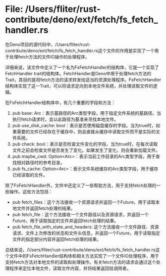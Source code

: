 # File: /Users/fliter/rust-contribute/deno/ext/fetch/fs_fetch_handler.rs

在Deno项目的源代码中，/Users/fliter/rust-contribute/deno/ext/fetch/fs_fetch_handler.rs这个文件的作用是实现了一个用于处理fetch方法的文件IO操作的处理程序。

详细来说，该文件中定义了一个名为FsFetchHandler的结构体，它是一个实现了FetchHandler trait的结构体。FetchHandler是Deno中用于处理fetch方法的Trait，其目的是将fetch方法的请求转发给适当的资源处理程序。FsFetchHandler结构体实现了这一Trait，可以将请求定向到本地文件系统，并处理读取文件的逻辑。

在FsFetchHandler结构体中，有几个重要的字段和方法：
1. pub base: Arc<PathBuf>：表示基路径的Arc类型字段，用于指定文件系统的基路径。当执行fetch请求时，会以此路径为基准来寻找本地文件。
2. pub use_disk_cache: bool：表示是否使用磁盘缓存的字段。当为true时，如果需要的文件已经存在于缓存中，则会直接从缓存中读取文件而不是实际的文件系统。
3. pub check: bool：表示是否检查文件变化的字段，当为true时，在每次读取文件之前会检查文件是否发生了变化。如果发生了变化，则会重新加载文件。
4. pub maybe_cwd: Option<Arc<PathBuf>>：表示当前工作目录的Arc类型字段，用于查找相对路径时的参考目录。
5. pub fs_cache: Option<Arc<MemoryCache>>：表示文件系统缓存的Arc类型字段，用于缓存已经读取的文件。

除了FsFetchHandler外，文件中还定义了一些帮助方法，用于支持fetch处理的一些操作。这些方法包括：
- pub fetch_files：这个方法接收一个资源请求并返回一个Future，用于读取本地文件并返回fetch处理的结果。
- pub fetch_file：这个方法接收一个文件路径以及资源请求，并返回一个Future，用于读取指定的文件并返回fetch处理的结果。
- pub fetch_file_with_state_and_headers: 这个方法接收一个文件路径、资源请求、文件上次修改的状态和文件头信息，并返回一个Future，用于读取指定文件的指定部分内容并返回fetch处理的结果。

总结来说，/Users/fliter/rust-contribute/deno/ext/fetch/fs_fetch_handler.rs这个文件中的FsFetchHandler结构体和相关方法实现了一个文件IO处理程序，用于支持fetch方法对本地文件的读取和处理操作。有关fetch方法的请求会通过这个处理程序来定位本地文件，读取文件内容，并将结果返回给调用者。

